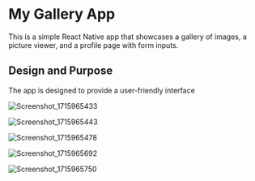
# My Gallery App

This is a simple React Native app that showcases a gallery of images, a picture viewer, and a profile page with form inputs.

## Design and Purpose

The app is designed to provide a user-friendly interface

![Screenshot_1715965433](https://github.com/naishalm/MyGalleryApp/assets/161668395/57a765ff-70d5-4cbf-8b62-b50d49168a32)

![Screenshot_1715965443](https://github.com/naishalm/MyGalleryApp/assets/161668395/86993436-131f-492b-8ebf-eee3c422b77d)

![Screenshot_1715965478](https://github.com/naishalm/MyGalleryApp/assets/161668395/9312247f-0dd9-4e91-9564-50284b3300cd)

![Screenshot_1715965692](https://github.com/naishalm/MyGalleryApp/assets/161668395/d1d97b62-31c1-4507-b6b3-60132993f005)

![Screenshot_1715965750](https://github.com/naishalm/MyGalleryApp/assets/161668395/e9434aa9-6480-4342-be93-b496a9e77c7a)




